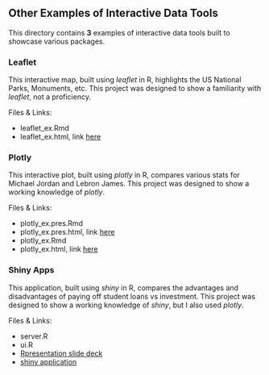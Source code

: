 ## Other Examples of Interactive Data Tools

This directory contains **3** examples of interactive data tools built to showcase various packages.

### Leaflet

This interactive map, built using *leaflet* in R, highlights the US National Parks, Monuments, 
etc. This project was designed to show a familiarity with *leaflet*, not a proficiency.

Files & Links:
- leaflet_ex.Rmd
- leaflet_ex.html, link [here](http://rpubs.com/r-gavin/373332)

### Plotly

This interactive plot, built using *plotly* in R, compares various stats for Michael 
Jordan and Lebron James. This project was designed to show a working knowledge of *plotly*.

Files & Links:
- plotly_ex.pres.Rmd
- plotly_ex.pres.html, link [here]() 
- plotly_ex.Rmd
- plotly_ex.html, link [here]()

### Shiny Apps

This application, built using *shiny* in R, compares the advantages and disadvantages of 
paying off student loans vs investment. This project was designed to show a working 
knowledge of *shiny*, but I also used *plotly*.

Files & Links:
- server.R
- ui.R
- [Rpresentation slide deck](http://rpubs.com/r-gavin/288282)
- [shiny application](https://r-gavin.shinyapps.io/pay_loans_vs_investing/)

